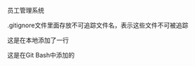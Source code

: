 <!--
 * @Description: 
 * @Author:  shang guan meng luo
 * @version: 
 * @Date: 2024-09-17 11:15:54
 * @LastEditTime: 2024-09-17 14:32:08
-->
员工管理系统

.gitignore文件里面存放不可追踪文件名，表示这些文件不可被追踪

这是在本地添加了一行

这是在Git Bash中添加的

